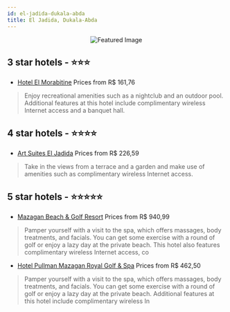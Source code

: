 ```yaml
---
id: el-jadida-dukala-abda
title: El Jadida, Dukala-Abda
---
```


<center><img src="https://i.travelapi.com/hotels/2000000/1360000/1355800/1355754/ee71cb28_z.jpg" alt="Featured Image" /></center>


##  3 star hotels - ⭐️⭐️⭐️

-    [Hotel El Morabitine](https://us.hurb.com/hotels/el-jadida/hotel-el-morabitine-JNP-JP333294?cmp=18055) Prices from R$ 161,76
   > Enjoy recreational amenities such as a nightclub and an outdoor pool. Additional features at this hotel include complimentary wireless Internet access and a banquet hall.

##  4 star hotels - ⭐️⭐️⭐️⭐️

-    [Art Suites El Jadida](https://us.hurb.com/hotels/el-jadida/art-suites-el-jadida-JNP-JP819802?cmp=18055) Prices from R$ 226,59
   > Take in the views from a terrace and a garden and make use of amenities such as complimentary wireless Internet access.

##  5 star hotels - ⭐️⭐️⭐️⭐️⭐️

-    [Mazagan Beach & Golf Resort](https://us.hurb.com/hotels/el-jadida/mazagan-beach-golf-resort-JNP-JP853599?cmp=18055) Prices from R$ 940,99
   > Pamper yourself with a visit to the spa, which offers massages, body treatments, and facials. You can get some exercise with a round of golf or enjoy a lazy day at the private beach. This hotel also features complimentary wireless Internet access, co
-    [Hotel Pullman Mazagan Royal Golf & Spa](https://us.hurb.com/hotels/el-jadida/hotel-pullman-mazagan-royal-golf-spa-JNP-JP145969?cmp=18055) Prices from R$ 462,50
   > Pamper yourself with a visit to the spa, which offers massages, body treatments, and facials. You can get some exercise with a round of golf or enjoy a lazy day at the private beach. Additional features at this hotel include complimentary wireless In
